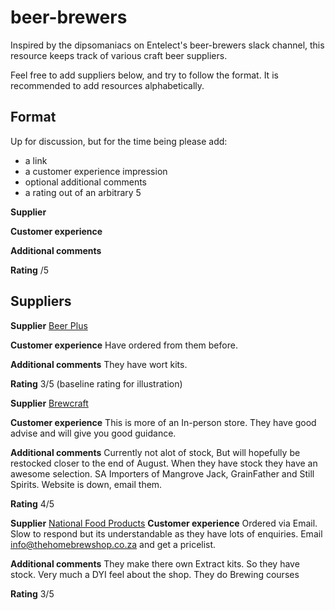 # beer-brewers

Inspired by the dipsomaniacs on Entelect's beer-brewers slack channel, this resource keeps track of various craft beer suppliers.

Feel free to add suppliers below, and try to follow the format. It is recommended to add resources alphabetically.

## Format
Up for discussion, but for the time being please add:

 - a link
 - a customer experience impression
 - optional additional comments
 - a rating out of an arbitrary 5

**Supplier**
[]()

**Customer experience**

**Additional comments**

**Rating**
/5

## Suppliers
**Supplier**
[Beer Plus](https://www.beerplus.co.za/)

**Customer experience**
Have ordered from them before.

**Additional comments**
They have wort kits.

**Rating**
3/5 (baseline rating for illustration)

**Supplier**
[Brewcraft](https://www.brewcraft.co.za/)

**Customer experience**
This is more of an In-person store. 
They have good advise and will give you good guidance.

**Additional comments**
Currently not alot of stock, But will hopefully be restocked closer to the end of August.
When they have stock they have an awesome selection.
SA Importers of Mangrove Jack, GrainFather and Still Spirits.
Website is down, email them.

**Rating**
4/5

**Supplier**
[National Food Products](http://thehomebrewshop.co.za/)
**Customer experience**
Ordered via Email. 
Slow to respond but its understandable as they have lots of enquiries.
Email info@thehomebrewshop.co.za and get a pricelist.

**Additional comments**
They make there own Extract kits. So they have stock.
Very much a DYI feel about the shop.
They do Brewing courses

**Rating**
3/5
